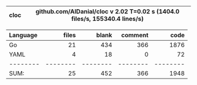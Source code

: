 cloc|github.com/AlDanial/cloc v 2.02  T=0.02 s (1404.0 files/s, 155340.4 lines/s)
--- | ---

Language|files|blank|comment|code
:-------|-------:|-------:|-------:|-------:
Go|21|434|366|1876
YAML|4|18|0|72
--------|--------|--------|--------|--------
SUM:|25|452|366|1948
